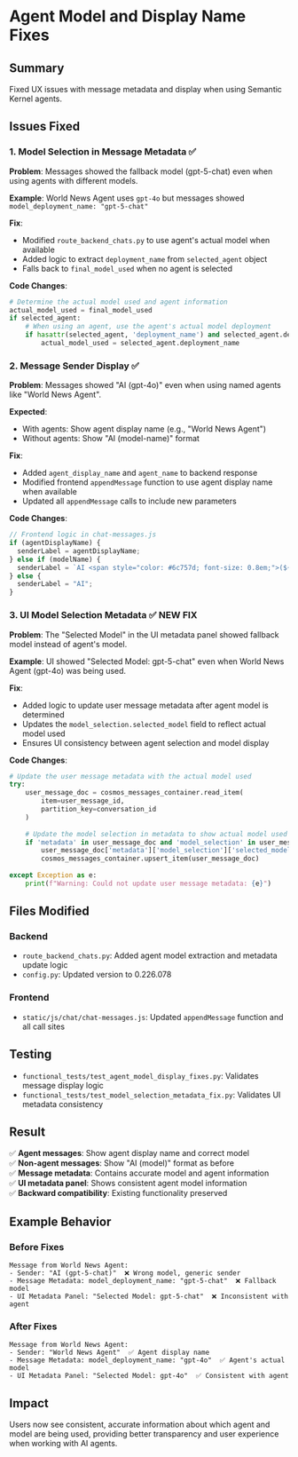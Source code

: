 # Agent Model and Display Name Fixes

## Summary
Fixed UX issues with message metadata and display when using Semantic Kernel agents.

## Issues Fixed

### 1. Model Selection in Message Metadata ✅
**Problem**: Messages showed the fallback model (gpt-5-chat) even when using agents with different models.

**Example**: World News Agent uses `gpt-4o` but messages showed `model_deployment_name: "gpt-5-chat"`

**Fix**: 
- Modified `route_backend_chats.py` to use agent's actual model when available
- Added logic to extract `deployment_name` from `selected_agent` object
- Falls back to `final_model_used` when no agent is selected

**Code Changes**:
```python
# Determine the actual model used and agent information
actual_model_used = final_model_used
if selected_agent:
    # When using an agent, use the agent's actual model deployment
    if hasattr(selected_agent, 'deployment_name') and selected_agent.deployment_name:
        actual_model_used = selected_agent.deployment_name
```

### 2. Message Sender Display ✅
**Problem**: Messages showed "AI (gpt-4o)" even when using named agents like "World News Agent".

**Expected**: 
- With agents: Show agent display name (e.g., "World News Agent")
- Without agents: Show "AI (model-name)" format

**Fix**: 
- Added `agent_display_name` and `agent_name` to backend response
- Modified frontend `appendMessage` function to use agent display name when available
- Updated all `appendMessage` calls to include new parameters

**Code Changes**:
```javascript
// Frontend logic in chat-messages.js
if (agentDisplayName) {
  senderLabel = agentDisplayName;
} else if (modelName) {
  senderLabel = `AI <span style="color: #6c757d; font-size: 0.8em;">(${modelName})</span>`;
} else {
  senderLabel = "AI";
}
```

### 3. UI Model Selection Metadata ✅ NEW FIX
**Problem**: The "Selected Model" in the UI metadata panel showed fallback model instead of agent's model.

**Example**: UI showed "Selected Model: gpt-5-chat" even when World News Agent (gpt-4o) was being used.

**Fix**: 
- Added logic to update user message metadata after agent model is determined
- Updates the `model_selection.selected_model` field to reflect actual model used
- Ensures UI consistency between agent selection and model display

**Code Changes**:
```python
# Update the user message metadata with the actual model used
try:
    user_message_doc = cosmos_messages_container.read_item(
        item=user_message_id, 
        partition_key=conversation_id
    )
    
    # Update the model selection in metadata to show actual model used
    if 'metadata' in user_message_doc and 'model_selection' in user_message_doc['metadata']:
        user_message_doc['metadata']['model_selection']['selected_model'] = actual_model_used
        cosmos_messages_container.upsert_item(user_message_doc)
        
except Exception as e:
    print(f"Warning: Could not update user message metadata: {e}")
```

## Files Modified

### Backend
- `route_backend_chats.py`: Added agent model extraction and metadata update logic
- `config.py`: Updated version to 0.226.078

### Frontend  
- `static/js/chat/chat-messages.js`: Updated `appendMessage` function and all call sites

## Testing
- `functional_tests/test_agent_model_display_fixes.py`: Validates message display logic
- `functional_tests/test_model_selection_metadata_fix.py`: Validates UI metadata consistency

## Result
✅ **Agent messages**: Show agent display name and correct model  
✅ **Non-agent messages**: Show "AI (model)" format as before  
✅ **Message metadata**: Contains accurate model and agent information  
✅ **UI metadata panel**: Shows consistent agent model information  
✅ **Backward compatibility**: Existing functionality preserved  

## Example Behavior

### Before Fixes
```
Message from World News Agent:
- Sender: "AI (gpt-5-chat)"  ❌ Wrong model, generic sender
- Message Metadata: model_deployment_name: "gpt-5-chat"  ❌ Fallback model
- UI Metadata Panel: "Selected Model: gpt-5-chat"  ❌ Inconsistent with agent
```

### After Fixes  
```
Message from World News Agent:
- Sender: "World News Agent"  ✅ Agent display name
- Message Metadata: model_deployment_name: "gpt-4o"  ✅ Agent's actual model
- UI Metadata Panel: "Selected Model: gpt-4o"  ✅ Consistent with agent
```

## Impact
Users now see consistent, accurate information about which agent and model are being used, providing better transparency and user experience when working with AI agents.
